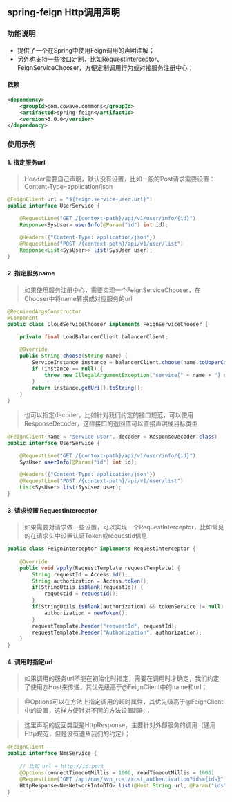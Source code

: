 ## spring-feign Http调用声明

### 功能说明

- 提供了一个在Spring中使用Feign调用的声明注解；
- 另外也支持一些接口定制，比如RequestInterceptor、FeignServiceChooser，方便定制调用行为或对接服务注册中心；

#### 依赖

```xml
<dependency>
    <groupId>com.cowave.commons</groupId>
    <artifactId>spring-feign</artifactId>
    <version>3.0.0</version>
</dependency>
```

### 使用示例

#### 1. 指定服务url

> Header需要自己声明，默认没有设置，比如一般的Post请求需要设置：Content-Type=application/json

```java
@FeignClient(url = "${feign.service-user.url}")
public interface UserService {

    @RequestLine("GET /{context-path}/api/v1/user/info/{id}")
    Response<SysUser> userInfo(@Param("id") int id);

    @Headers({"Content-Type: application/json"})
    @RequestLine("POST /{context-path}/api/v1/user/list")
    Response<List<SysUser>> list(SysUser user);
}
```

#### 2. 指定服务name

> 如果使用服务注册中心，需要实现一个FeignServiceChooser，在Chooser中将name转换成对应服务的url

```java
@RequiredArgsConstructor
@Component
public class CloudServiceChooser implements FeignServiceChooser {

    private final LoadBalancerClient balancerClient;

    @Override
    public String choose(String name) {
        ServiceInstance instance = balancerClient.choose(name.toUpperCase());
        if (instance == null) {
            throw new IllegalArgumentException("service[" + name + "] not exist");
        }
        return instance.getUri().toString();
    }
}
```

> 也可以指定decoder，比如针对我们约定的接口规范，可以使用ResponseDecoder，这样接口的返回值可以直接声明成目标类型

```java :UserService
@FeignClient(name = "service-user", decoder = ResponseDecoder.class)
public interface UserService {

    @RequestLine("GET /{context-path}/api/v1/user/info/{id}")
    SysUser userInfo(@Param("id") int id);

    @Headers({"Content-Type: application/json"})
    @RequestLine("POST /{context-path}/api/v1/user/list")
    List<SysUser> list(SysUser user);
}
```

#### 3. 请求设置 RequestInterceptor

> 如果需要对请求做一些设置，可以实现一个RequestInterceptor，比如常见的在请求头中设置认证Token或requestId信息

```java 
public class FeignInterceptor implements RequestInterceptor {
    
    @Override
    public void apply(RequestTemplate requestTemplate) {
        String requestId = Access.id();
        String authorization = Access.token();
        if(StringUtils.isBlank(requestId)) {
            requestId = requestId();
        }
        if(StringUtils.isBlank(authorization) && tokenService != null) {
            authorization = newToken();
        }
        requestTemplate.header("requestId", requestId);
        requestTemplate.header("Authorization", authorization);
    }
}
```

#### 4. 调用时指定url

> 如果调用的服务url不能在初始化时指定，需要在调用时才确定，我们约定了使用@Host来传递，其优先级高于@FeignClient中的name和url；

> @Options可以在方法上指定调用的超时属性，其优先级高于@FeignClient中的设置，这样方便针对不同的方法设置超时；

> 这里声明的返回类型是HttpResponse，主要针对外部服务的调用（通用Http规范，但是没有遵从我们的约定）；

```java
@FeignClient
public interface NmsService {
    
    // 比如 url = http://ip:port
    @Options(connectTimeoutMillis = 1000, readTimeoutMillis = 1000)
    @RequestLine("GET /api/nms/svn_rcst/rcst_authentication?ids={ids}")
    HttpResponse<NmsNetworkInfoDTO> list(@Host String url, @Param("ids") List<Integer> ids);
}
```
